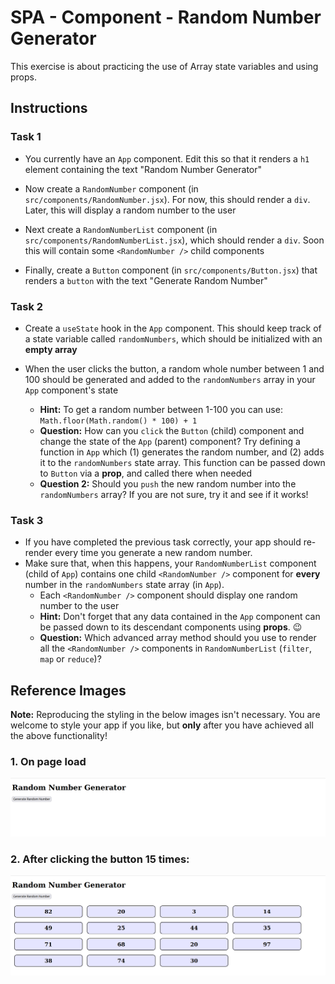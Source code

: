# SPA - Component - Random Number Generator

This exercise is about practicing the use of Array state variables and using props.

## Instructions

### Task 1

- You currently have an `App` component. Edit this so that it renders a `h1` element containing the text "Random Number Generator"

- Now create a `RandomNumber` component (in `src/components/RandomNumber.jsx`). For now, this should render a `div`. Later, this will display a random number to the user

- Next create a `RandomNumberList` component (in `src/components/RandomNumberList.jsx`), which should render a `div`. Soon this will contain some `<RandomNumber />` child components

- Finally, create a `Button` component (in `src/components/Button.jsx`) that renders a `button` with the text "Generate Random Number"

### Task 2

- Create a `useState` hook in the `App` component. This should keep track of a state variable called `randomNumbers`, which should be initialized with an **empty array**

- When the user clicks the button, a random whole number between 1 and 100 should be generated and added to the `randomNumbers` array in your `App` component's state  
  - **Hint:** To get a random number between 1-100 you can use: `Math.floor(Math.random() * 100) + 1` 
  - **Question:** How can you `click` the `Button` (child) component and change the state of the `App` (parent) component? Try defining a function in `App` which (1) generates the random number, and (2) adds it to the `randomNumbers` state array. This function can be passed down to `Button` via a **prop**, and called there when needed 
  - **Question 2:** Should you `push` the new random number into the `randomNumbers` array? If you are not sure, try it and see if it works!

### Task 3

- If you have completed the previous task correctly, your app should re-render every time you generate a new random number. 
- Make sure that, when this happens, your `RandomNumberList` component (child of `App`) contains one child `<RandomNumber />` component for **every** number in the `randomNumbers` state array (in `App`). 
  - Each `<RandomNumber />` component should display one random number to the user
  - **Hint:** Don't forget that any data contained in the `App` component can be passed down to its descendant components using **props**. :wink:
  - **Question:** Which advanced array method should you use to render all the `<RandomNumber />` components in `RandomNumberList` (`filter`, `map` or `reduce`)?

## Reference Images

**Note:** Reproducing the styling in the below images isn't necessary. You are welcome to style your app if you like, but **only** after you have achieved all the above functionality!

### 1. On page load

![On page load](./src/assets/images/img1.png)

### 2. After clicking the button 15 times:

![After 15 clicks](./src/assets/images/img2.png)